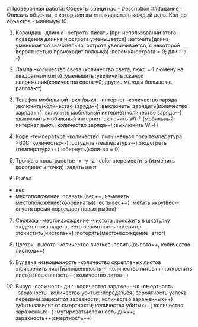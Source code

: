 #Проверочная работа: Объекты среди нас - Description
##Задание : Описать объекты, с которыми вы сталкиваетесь каждый день.
Кол-во объектов - минимум 10.
 
1. Карандаш
-длинна
-острота
:писать (при использовании этого поведения длинна и острота уменьшается)
:заточить(длина уменьшается значительно, острота увеличивается, с некоторой вероятностью происходит поломка)
:поломка(острата = 0; длинна --)

2. Лампа
-количество света (количество света,  люкс = 1 люмену на квадратный метр)
:уменьшить
:увеличить
:скачок напряжения(количества света =0; другие методы больше не работают)

3. Телефон мобильный
-вкл./выкл.
-интернет
-количество заряда
:включить(количество заряда--)
:выключить
:зарядить(количество заряда++)
:включить мобильный интернет(количество заряда--)
:выключить мобильный интернет
:включить Wi-Fi(мобильный интернет выкл.; количество заряда--)
:выключить Wi-Fi

4. Кофе
-температура
-количество
:пить (нельзя пока температура >60C; количество--)
:остудить (температура--)
:подогреть (температура++)
:обернуть(коли-во = 0)

5. Трочка в пространстве
-х
-у
-z
-color
:переместить (изменить координаты точки)
:задать цвет

6. Рыбка
- вес
- местоположение
:плавать (вес++, изменить местоположение(координаты))
:есть(вес++)
:метать икру(вес--, спустя время порождает новых рыбок)

7. Сережка
-местонахождение
-чистота
:положить в шкатулку
:надеть(пока надета, есть вероятность потерять)
:почистить(чистота++)
:потерять(местонахождение=error)

8. Цветок
-высота
-количество листков
:полить(высота++, количество листков++)

9. Булавка
-изношенность
-количество скрепленых листов
:прикрепить лист(изношеннность--; количество литов++)
:открепить лист(изношеннность--; количество литов--)

10. Вирус
-сложность днк
-количество зараженных
-смертность
-заразность
-количество убитых
:передаться( вероятность успеха передачи зависит от заразности; количество зараженных++)
:убить(зависит от смертности; количество убитых++; количество зараженных--)
:мутировать(сложность днк++; зарахность++;смертность++)


